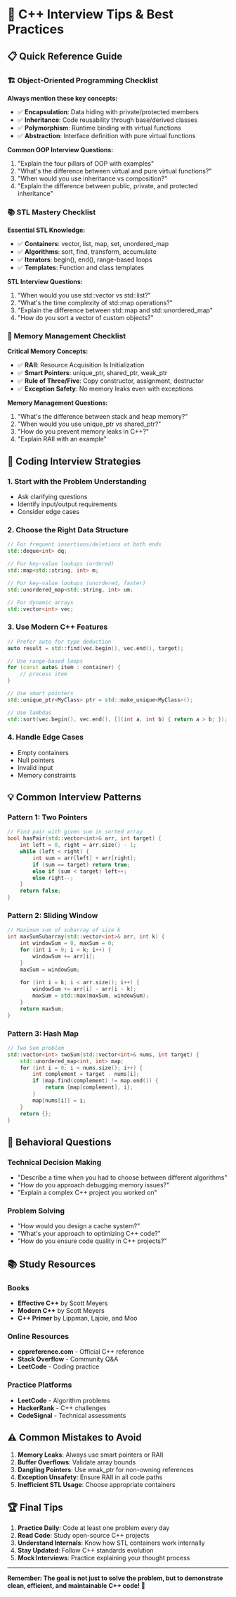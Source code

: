 # 🎯 C++ Interview Tips & Best Practices

## 📋 Quick Reference Guide

### 🏗️ Object-Oriented Programming Checklist

**Always mention these key concepts:**
- ✅ **Encapsulation**: Data hiding with private/protected members
- ✅ **Inheritance**: Code reusability through base/derived classes
- ✅ **Polymorphism**: Runtime binding with virtual functions
- ✅ **Abstraction**: Interface definition with pure virtual functions

**Common OOP Interview Questions:**
1. "Explain the four pillars of OOP with examples"
2. "What's the difference between virtual and pure virtual functions?"
3. "When would you use inheritance vs composition?"
4. "Explain the difference between public, private, and protected inheritance"

### 📚 STL Mastery Checklist

**Essential STL Knowledge:**
- ✅ **Containers**: vector, list, map, set, unordered_map
- ✅ **Algorithms**: sort, find, transform, accumulate
- ✅ **Iterators**: begin(), end(), range-based loops
- ✅ **Templates**: Function and class templates

**STL Interview Questions:**
1. "When would you use std::vector vs std::list?"
2. "What's the time complexity of std::map operations?"
3. "Explain the difference between std::map and std::unordered_map"
4. "How do you sort a vector of custom objects?"

### 🧠 Memory Management Checklist

**Critical Memory Concepts:**
- ✅ **RAII**: Resource Acquisition Is Initialization
- ✅ **Smart Pointers**: unique_ptr, shared_ptr, weak_ptr
- ✅ **Rule of Three/Five**: Copy constructor, assignment, destructor
- ✅ **Exception Safety**: No memory leaks even with exceptions

**Memory Management Questions:**
1. "What's the difference between stack and heap memory?"
2. "When would you use unique_ptr vs shared_ptr?"
3. "How do you prevent memory leaks in C++?"
4. "Explain RAII with an example"

## 🚀 Coding Interview Strategies

### 1. **Start with the Problem Understanding**
- Ask clarifying questions
- Identify input/output requirements
- Consider edge cases

### 2. **Choose the Right Data Structure**
```cpp
// For frequent insertions/deletions at both ends
std::deque<int> dq;

// For key-value lookups (ordered)
std::map<std::string, int> m;

// For key-value lookups (unordered, faster)
std::unordered_map<std::string, int> um;

// For dynamic arrays
std::vector<int> vec;
```

### 3. **Use Modern C++ Features**
```cpp
// Prefer auto for type deduction
auto result = std::find(vec.begin(), vec.end(), target);

// Use range-based loops
for (const auto& item : container) {
    // process item
}

// Use smart pointers
std::unique_ptr<MyClass> ptr = std::make_unique<MyClass>();

// Use lambdas
std::sort(vec.begin(), vec.end(), [](int a, int b) { return a > b; });
```

### 4. **Handle Edge Cases**
- Empty containers
- Null pointers
- Invalid input
- Memory constraints

## 💡 Common Interview Patterns

### Pattern 1: Two Pointers
```cpp
// Find pair with given sum in sorted array
bool hasPair(std::vector<int>& arr, int target) {
    int left = 0, right = arr.size() - 1;
    while (left < right) {
        int sum = arr[left] + arr[right];
        if (sum == target) return true;
        else if (sum < target) left++;
        else right--;
    }
    return false;
}
```

### Pattern 2: Sliding Window
```cpp
// Maximum sum of subarray of size k
int maxSumSubarray(std::vector<int>& arr, int k) {
    int windowSum = 0, maxSum = 0;
    for (int i = 0; i < k; i++) {
        windowSum += arr[i];
    }
    maxSum = windowSum;
    
    for (int i = k; i < arr.size(); i++) {
        windowSum += arr[i] - arr[i - k];
        maxSum = std::max(maxSum, windowSum);
    }
    return maxSum;
}
```

### Pattern 3: Hash Map
```cpp
// Two Sum problem
std::vector<int> twoSum(std::vector<int>& nums, int target) {
    std::unordered_map<int, int> map;
    for (int i = 0; i < nums.size(); i++) {
        int complement = target - nums[i];
        if (map.find(complement) != map.end()) {
            return {map[complement], i};
        }
        map[nums[i]] = i;
    }
    return {};
}
```

## 🎯 Behavioral Questions

### Technical Decision Making
- "Describe a time when you had to choose between different algorithms"
- "How do you approach debugging memory issues?"
- "Explain a complex C++ project you worked on"

### Problem Solving
- "How would you design a cache system?"
- "What's your approach to optimizing C++ code?"
- "How do you ensure code quality in C++ projects?"

## 📚 Study Resources

### Books
- **Effective C++** by Scott Meyers
- **Modern C++** by Scott Meyers
- **C++ Primer** by Lippman, Lajoie, and Moo

### Online Resources
- **cppreference.com** - Official C++ reference
- **Stack Overflow** - Community Q&A
- **LeetCode** - Coding practice

### Practice Platforms
- **LeetCode** - Algorithm problems
- **HackerRank** - C++ challenges
- **CodeSignal** - Technical assessments

## ⚠️ Common Mistakes to Avoid

1. **Memory Leaks**: Always use smart pointers or RAII
2. **Buffer Overflows**: Validate array bounds
3. **Dangling Pointers**: Use weak_ptr for non-owning references
4. **Exception Unsafety**: Ensure RAII in all code paths
5. **Inefficient STL Usage**: Choose appropriate containers

## 🏆 Final Tips

1. **Practice Daily**: Code at least one problem every day
2. **Read Code**: Study open-source C++ projects
3. **Understand Internals**: Know how STL containers work internally
4. **Stay Updated**: Follow C++ standards evolution
5. **Mock Interviews**: Practice explaining your thought process

---

**Remember: The goal is not just to solve the problem, but to demonstrate clean, efficient, and maintainable C++ code! 🚀**
